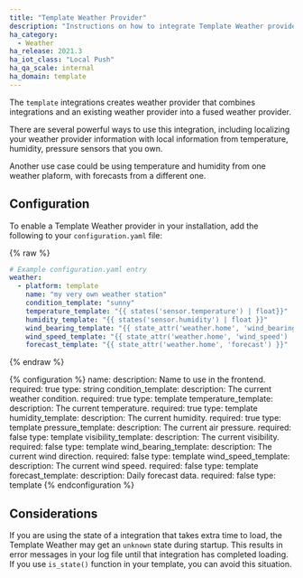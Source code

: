```yaml
---
title: "Template Weather Provider"
description: "Instructions on how to integrate Template Weather provider into Home Assistant."
ha_category: 
  - Weather
ha_release: 2021.3
ha_iot_class: "Local Push"
ha_qa_scale: internal
ha_domain: template
---
```


The `template` integrations creates weather provider that combines integrations and an existing weather provider into a fused weather provider.

There are several powerful ways to use this integration, including localizing your weather provider information with local information from temperature, humidity, pressure sensors that you own.

Another use case could be using temperature and humidity from one weather plaform, with forecasts from a different one.


## Configuration

To enable a Template Weather provider in your installation, add the following to your `configuration.yaml` file:

{% raw %}

```yaml
# Example configuration.yaml entry
weather:
  - platform: template
    name: "my very own weather station"
    condition_template: "sunny"
    temperature_template: "{{ states('sensor.temperature') | float}}"
    humidity_template: "{{ states('sensor.humidity') | float }}"
    wind_bearing_template: "{{ state_attr('weather.home', 'wind_bearing') }}"
    wind_speed_template: "{{ state_attr('weather.home', 'wind_speed') | float }}"
    forecast_template: "{{ state_attr('weather.home', 'forecast') }}"
```

{% endraw %}

{% configuration %}
name:
  description: Name to use in the frontend.
  required: true
  type: string
condition_template:
  description: The current weather condition.
  required: true
  type: template
temperature_template:
  description: The current temperature.
  required: true
  type: template
humidity_template:
  description: The current humidity.
  required: true
  type: template
pressure_template:
  description: The current air pressure.
  required: false
  type: template
visibility_template:
  description: The current visibility.
  required: false
  type: template
wind_bearing_template:
  description: The current wind direction.
  required: false
  type: template
wind_speed_template:
  description: The current wind speed.
  required: false
  type: template
forecast_template:
  description: Daily forecast data.
  required: false
  type: template
{% endconfiguration %}

## Considerations

If you are using the state of a integration that takes extra time to load, the Template Weather may get an `unknown` state during startup. This results in error messages in your log file until that integration has completed loading. If you use `is_state()` function in your template, you can avoid this situation.
